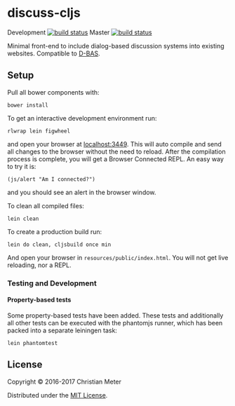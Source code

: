 # discuss-cljs

Development [![build status](https://gitlab.cs.uni-duesseldorf.de/project/discuss/badges/develop/build.svg)](https://gitlab.cs.uni-duesseldorf.de/project/peerfact/commits/develop)
Master [![build status](https://gitlab.cs.uni-duesseldorf.de/project/discuss/badges/master/build.svg)](https://gitlab.cs.uni-duesseldorf.de/project/peerfact/commits/master)

Minimal front-end to include dialog-based discussion systems into existing
websites. Compatible
to [D-BAS](https://github.com/hhucn/dbas).


## Setup

Pull all bower components with:

    bower install

To get an interactive development environment run:

    rlwrap lein figwheel

and open your browser at [localhost:3449](http://localhost:3449).
This will auto compile and send all changes to the browser without the
need to reload. After the compilation process is complete, you will
get a Browser Connected REPL. An easy way to try it is:

    (js/alert "Am I connected?")

and you should see an alert in the browser window.

To clean all compiled files:

    lein clean

To create a production build run:

    lein do clean, cljsbuild once min

And open your browser in `resources/public/index.html`. You will not
get live reloading, nor a REPL.

### Testing and Development

#### Property-based tests

Some property-based tests have been added. These tests and additionally all
other tests can be executed with the phantomjs runner, which has been packed
into a separate leiningen task:

    lein phantomtest

## License

Copyright © 2016-2017 Christian Meter

Distributed under the [MIT License](LICENSE).
